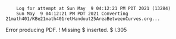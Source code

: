         Log for attempt at Sun May  9 04:12:21 PM PDT 2021 (13284)
        Sun May  9 04:12:21 PM PDT 2021 Converting 21math401/KBe21math401retHandout25AreaBetweenCurves.org...
Error producing PDF.
! Missing $ inserted.
<inserted text> 
                $
l.305 

